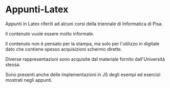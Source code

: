 # Appunti-Latex

Appunti in Latex riferiti ad alcuni corsi della triennale di Informatica di Pisa.

Il contenuto vuole essere molto informale.

Il contenuto non è pensato per la stampa, ma solo per l'utilizzo in digitale dato che contiene spesso acquisizioni schermo dirette.

Diverse rappresentazioni sono acquisite dal materiale fornito dall'Università stessa.

Sono presenti anche delle implementazioni in JS degli esempi ed esercizi mostrati negli appunti.
